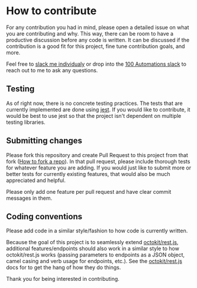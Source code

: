 # How to contribute
For any contribution you had in mind, please open a detailed issue on what you are contributing and why. This way, there can be room to have a productive discussion before any code is written. It can be discussed if the contribution is a good fit for this project, fine tune contribution goals, and more. 

Feel free to [slack me individualy](https://app.slack.com/team/UNAQGKW91) or drop into the [100 Automations slack](https://hackforla.slack.com/archives/C018S5TCQE7) to reach out to me to ask any questions.

## Testing

As of right now, there is no concrete testing practices. The tests that are currently implemented are done using [jest](https://jestjs.io/). If you would like to contribute, it would be best to use jest so that the project isn't dependent on multiple testing libraries.

## Submitting changes

Please fork this repository and create Pull Request to this project from that fork ([How to fork a repo](https://docs.github.com/en/github/getting-started-with-github/fork-a-repo)). In that pull request, please include thorough tests for whatever feature you are adding. If you would just like to submit more or better tests for currently existing features, that would also be much appreciated and helpful. 

Please only add one feature per pull request and have clear commit messages in them.

## Coding conventions

Please add code in a similar style/fashion to how code is currently written.

Because the goal of this project is to seamlessly extend [octokit/rest.js](https://octokit.github.io/rest.js/v18/), additional features/endpoints should also work in a similar style to how octokit/rest.js works (passing parameters to endpoints as a JSON object, camel casing and verb usage for endpoints, etc.). See the [octokit/rest.js](https://octokit.github.io/rest.js/v18/) docs for to get the hang of how they do things.

Thank you for being interested in contributing.
